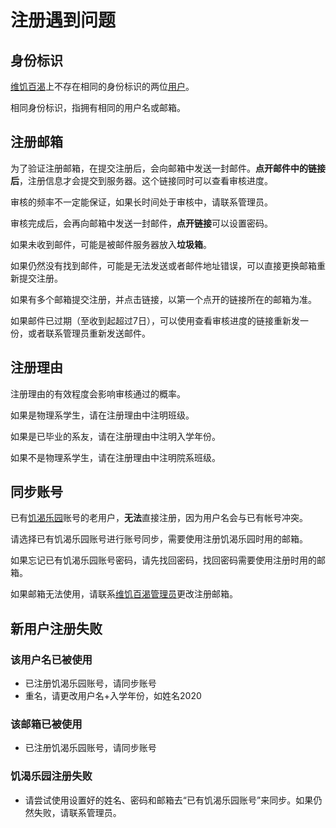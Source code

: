 # 注册遇到问题
## 身份标识
[维饥百渴](https://wiki.jkparadise.space/mediawiki/index.php/维饥百渴)上不存在相同的身份标识的两位[用户](https://wiki.jkparadise.space/mediawiki/index.php/特殊:用户列表)。

相同身份标识，指拥有相同的用户名或邮箱。

## 注册邮箱
为了验证注册邮箱，在提交注册后，会向邮箱中发送一封邮件。**点开邮件中的链接后**，注册信息才会提交到服务器。这个链接同时可以查看审核进度。

审核的频率不一定能保证，如果长时间处于审核中，请联系管理员。

审核完成后，会再向邮箱中发送一封邮件，**点开链接**可以设置密码。

如果未收到邮件，可能是被邮件服务器放入**垃圾箱**。

如果仍然没有找到邮件，可能是无法发送或者邮件地址错误，可以直接更换邮箱重新提交注册。

如果有多个邮箱提交注册，并点击链接，以第一个点开的链接所在的邮箱为准。

如果邮件已过期（至收到起超过7日），可以使用查看审核进度的链接重新发一份，或者联系管理员重新发送邮件。
## 注册理由
注册理由的有效程度会影响审核通过的概率。

如果是物理系学生，请在注册理由中注明班级。

如果是已毕业的系友，请在注册理由中注明入学年份。

如果不是物理系学生，请在注册理由中注明院系班级。
## 同步账号
已有[饥渴乐园](https://wiki.jkparadise.space/mediawiki/index.php/饥渴乐园)账号的老用户，**无法**直接注册，因为用户名会与已有帐号冲突。

请选择已有饥渴乐园账号进行账号同步，需要使用注册饥渴乐园时用的邮箱。

如果忘记已有饥渴乐园账号密码，请先找回密码，找回密码需要使用注册时用的邮箱。

如果邮箱无法使用，请联系[维饥百渴管理员](https://wiki.jkparadise.space/mediawiki/index.php/维饥百渴:管理员)更改注册邮箱。

## 新用户注册失败
### 该用户名已被使用
* 已注册饥渴乐园账号，请同步账号
* 重名，请更改用户名+入学年份，如姓名2020
### 该邮箱已被使用
* 已注册饥渴乐园账号，请同步账号
### 饥渴乐园注册失败
* 请尝试使用设置好的姓名、密码和邮箱去“已有饥渴乐园账号”来同步。如果仍然失败，请联系管理员。
